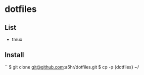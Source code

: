 # dotfiles

## List

* tmux

## Install

``
$ git clone git@github.com:a5hr/dotfiles.git
$ cp -p {dotfiles} ~/
```
